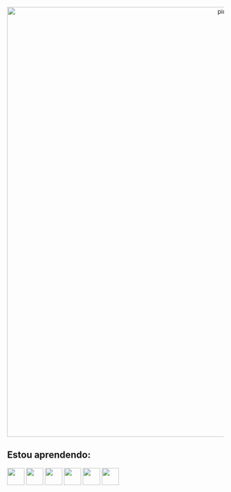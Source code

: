 <p align="center">
  <img src="https://static.wikia.nocookie.net/pingu/images/9/92/Pingu_ruins_the_table.png/revision/latest/scale-to-width-down/1000?cb=20230925221930" alt="pingu" width="1000px" />
</p>
<h2>Estou aprendendo:</h2>
<p>
  <img loading="lazy" src="https://cdn.jsdelivr.net/gh/devicons/devicon@latest/icons/python/python-original.svg" width="40" height="40"/>
  <img loading="lazy" src="https://cdn.jsdelivr.net/gh/devicons/devicon/icons/linux/linux-original.svg" width="40" height="40"/>
  <img loading="lazy" src="https://cdn.jsdelivr.net/gh/devicons/devicon@latest/icons/html5/html5-original.svg" width="40" height="40"/>
  <img loading="lazy" src="https://cdn.jsdelivr.net/gh/devicons/devicon@latest/icons/css3/css3-original.svg" width="40" height="40"/>
  <img loading="lazy" src="https://cdn.jsdelivr.net/gh/devicons/devicon@latest/icons/javascript/javascript-original.svg" width="40" height="40"/>
  <img loading="lazy" src="https://cdn.jsdelivr.net/gh/devicons/devicon@latest/icons/insomnia/insomnia-original.svg" width="40" height="40"/>
</p>

